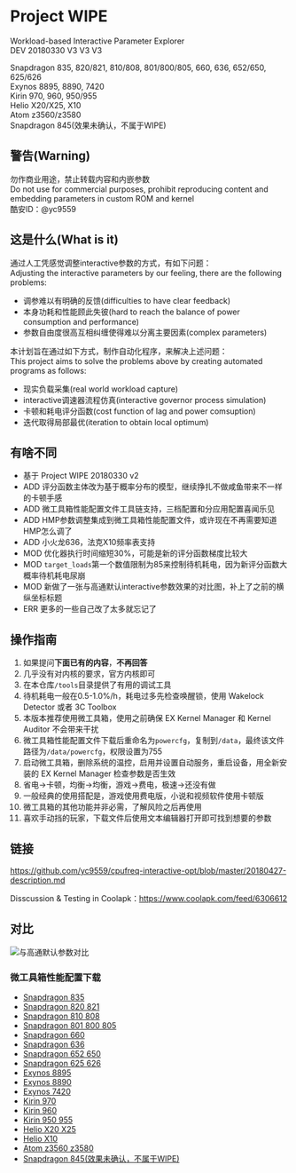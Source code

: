 # Project WIPE

Workload-based Interactive Parameter Explorer  
DEV 20180330 V3 V3 V3 

Snapdragon 835, 820/821, 810/808, 801/800/805, 660, 636, 652/650, 625/626  
Exynos 8895, 8890, 7420  
Kirin 970, 960, 950/955  
Helio X20/X25, X10  
Atom z3560/z3580  
Snapdragon 845(效果未确认，不属于WIPE)

## 警告(Warning)

勿作商业用途，禁止转载内容和内嵌参数  
Do not use for commercial purposes, prohibit reproducing content and embedding parameters in custom ROM and kernel  
酷安ID：@yc9559  

## 这是什么(What is it)

通过人工凭感觉调整interactive参数的方式，有如下问题：  
Adjusting the interactive parameters by our feeling, there are the following problems:  

- 调参难以有明确的反馈(difficulties to have clear feedback)
- 本身功耗和性能顾此失彼(hard to reach the balance of power consumption and performance)
- 参数自由度很高互相纠缠使得难以分离主要因素(complex parameters)

本计划旨在通过如下方式，制作自动化程序，来解决上述问题：  
This project aims to solve the problems above by creating automated programs as follows:  

- 现实负载采集(real world workload capture)
- interactive调速器流程仿真(interactive governor process simulation)
- 卡顿和耗电评分函数(cost function of lag and power comsuption)
- 迭代取得局部最优(iteration to obtain local optimum)

## 有啥不同

- 基于 Project WIPE 20180330 v2
- ADD 评分函数主体改为基于概率分布的模型，继续挣扎不做咸鱼带来不一样的卡顿手感
- ADD 微工具箱性能配置文件工具链支持，三档配置和分应用配置喜闻乐见
- ADD HMP参数调整集成到微工具箱性能配置文件，或许现在不再需要知道HMP怎么调了
- ADD 小火龙636，法克X10频率表支持
- MOD 优化器执行时间缩短30%，可能是新的评分函数梯度比较大
- MOD `target_loads`第一个数值限制为85来控制待机耗电，因为新评分函数大概率待机耗电尿崩
- MOD 新做了一张与高通默认interactive参数效果的对比图，补上了之前的横纵坐标标题
- ERR 更多的一些自己改了太多就忘记了

## 操作指南

1. 如果提问**下面已有的内容**，**不再回答**
2. 几乎没有对内核的要求，官方内核即可
3. 在本仓库`/tools`目录提供了有用的调试工具
4. 待机耗电一般在0.5-1.0%/h，耗电过多先检查唤醒锁，使用 Wakelock Detector 或者 3C Toolbox
5. 本版本推荐使用微工具箱，使用之前确保 EX Kernel Manager 和 Kernel Auditor 不会带来干扰
6. 微工具箱性能配置文件下载后重命名为`powercfg`，复制到`/data`，最终该文件路径为`/data/powercfg`，权限设置为755
7. 启动微工具箱，删除系统的温控，启用并设置自动服务，重启设备，用全新安装的 EX Kernel Manager 检查参数是否生效
8. 省电->卡顿，均衡->均衡，游戏->费电，极速->还没有做
9. 一般经典的使用搭配是，游戏使用费电版，小说和视频软件使用卡顿版
10. 微工具箱的其他功能并非必需，了解风险之后再使用
11. 喜欢手动挡的玩家，下载文件后使用文本编辑器打开即可找到想要的参数

## 链接

https://github.com/yc9559/cpufreq-interactive-opt/blob/master/20180427-description.md  

Disscussion & Testing in Coolapk：https://www.coolapk.com/feed/6306612  

## 对比

![与高通默认参数对比](https://github.com/yc9559/cpufreq-interactive-opt/raw/master/src/DEV180412.png)

### 微工具箱性能配置下载

- [Snapdragon 835](https://github.com/yc9559/cpufreq-interactive-opt/raw/master/vtools-powercfg/20180427/sd_835/powercfg.apk)
- [Snapdragon 820 821](https://github.com/yc9559/cpufreq-interactive-opt/raw/master/vtools-powercfg/20180427/sd_820_821/powercfg.apk)
- [Snapdragon 810 808](https://github.com/yc9559/cpufreq-interactive-opt/raw/master/vtools-powercfg/20180427/sd_810_808/powercfg.apk)
- [Snapdragon 801 800 805](https://github.com/yc9559/cpufreq-interactive-opt/raw/master/vtools-powercfg/20180427/sd_801_800_805/powercfg.apk)
- [Snapdragon 660](https://github.com/yc9559/cpufreq-interactive-opt/raw/master/vtools-powercfg/20180427/sd_660/powercfg.apk)
- [Snapdragon 636](https://github.com/yc9559/cpufreq-interactive-opt/raw/master/vtools-powercfg/20180427/sd_660/powercfg.apk)
- [Snapdragon 652 650](https://github.com/yc9559/cpufreq-interactive-opt/raw/master/vtools-powercfg/20180427/sd_652_650/powercfg.apk)
- [Snapdragon 625 626](https://github.com/yc9559/cpufreq-interactive-opt/raw/master/vtools-powercfg/20180427/sd_625_626/powercfg.apk)
- [Exynos 8895](https://github.com/yc9559/cpufreq-interactive-opt/raw/master/vtools-powercfg/20180427/exynos_8895/powercfg.apk)
- [Exynos 8890](https://github.com/yc9559/cpufreq-interactive-opt/raw/master/vtools-powercfg/20180427/exynos_8890/powercfg.apk)
- [Exynos 7420](https://github.com/yc9559/cpufreq-interactive-opt/raw/master/vtools-powercfg/20180427/exynos_7420/powercfg.apk)
- [Kirin 970](https://github.com/yc9559/cpufreq-interactive-opt/raw/master/vtools-powercfg/20180427/kirin_970/powercfg.apk)
- [Kirin 960](https://github.com/yc9559/cpufreq-interactive-opt/raw/master/vtools-powercfg/20180427/kirin_960/powercfg.apk)
- [Kirin 950 955](https://github.com/yc9559/cpufreq-interactive-opt/raw/master/vtools-powercfg/20180427/kirin_950_955/powercfg.apk)
- [Helio X20 X25](https://github.com/yc9559/cpufreq-interactive-opt/raw/master/vtools-powercfg/20180427/helio_x20_x25/powercfg.apk)
- [Helio X10](https://github.com/yc9559/cpufreq-interactive-opt/raw/master/vtools-powercfg/20180427/helio_x10/powercfg.apk)
- [Atom z3560 z3580](https://github.com/yc9559/cpufreq-interactive-opt/raw/master/vtools-powercfg/20180427/atom_z3560_z3580/powercfg.apk)
- [Snapdragon 845(效果未确认，不属于WIPE)](https://github.com/yc9559/cpufreq-interactive-opt/raw/master/vtools-powercfg/20180427/sd_845/powercfg.apk)
